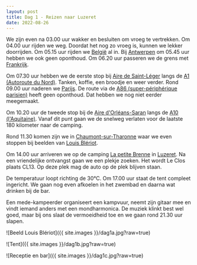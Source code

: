 ```yaml
---
layout: post
title: Dag 1 - Reizen naar Luzeret
date: 2022-08-26
---
```

We zijn even na 03.00 uur wakker en besluiten om vroeg te vertrekken. Om 04.00 uur rijden we weg. Doordat het nog zo vroeg is, kunnen we lekker doorrijden. Om 05.15 uur rijden we [België](https://nl.wikipedia.org/wiki/Belgi%C3%AB) al in. Bij [Antwerpen](https://nl.wikipedia.org/wiki/Antwerpen_(stad)) om 05.45 uur hebben we ook geen oponthoud. Om 06.20 uur passeren we de grens met [Frankrijk](https://nl.wikipedia.org/wiki/Frankrijk).

Om 07.30 uur hebben we de eerste stop bij [Aire de Saint-Léger](https://www.google.com/maps/uv?pb=!1s0x47dd4dd820221cc5%3A0x77acf5a81046d77e!3m1!7e115!4shttps%3A%2F%2Flh5.googleusercontent.com%2Fp%2FAF1QipOnNRSrNhD_k49LbAZnY3BjFnreZ77UJRARQWsk%3Dw260-h175-n-k-no!5saire%20saint%20leger%20Autoroute%20du%20Nord%20Aire%2C%20A1%20-%20Google%20Zoeken!15sCgIgAQ&imagekey=!1e10!2sAF1QipOnNRSrNhD_k49LbAZnY3BjFnreZ77UJRARQWsk&hl=nl&sa=X&ved=2ahUKEwj384OD99L6AhVGCuwKHdJ-D8wQ7ZgBKAB6BAgWEAI) langs de [A1 (Autoroute du Nord)](https://nl.wikipedia.org/wiki/A1_(Frankrijk)). Tanken, koffie, een broodje en weer verder.
Rond 09.00 uur naderen we [Parijs](https://nl.wikipedia.org/wiki/Parijs). De route via de [A86 (super-périphérique parisien)](https://nl.wikipedia.org/wiki/A86_(Frankrijk)) heeft geen oponthoud. Dat hebben we nog niet eerder meegemaakt.

Om 10.20 uur de tweede stop bij de [Aire d'Orléans-Saran](https://www.google.com/maps/uv?pb=!1s0x47e4f1ee60b5dc9d%3A0x92ea36ec885191af!3m1!7e115!4shttps%3A%2F%2Flh5.googleusercontent.com%2Fp%2FAF1QipMO5c7u8VxFPSYlQ6Yh4lv-DQnzvCkhE_Jycyda%3Dw213-h160-k-no!5saire%20d%27orleans%20saran%2C%20Frankrijk%20-%20Google%20Zoeken!15sCgIgAQ&imagekey=!1e10!2sAF1QipMO5c7u8VxFPSYlQ6Yh4lv-DQnzvCkhE_Jycyda&hl=nl&sa=X&ved=2ahUKEwjJ8tjb9dL6AhVK-aQKHbA7AEEQoip6BQisARAD) langs de [A10 (l'Aquitaine)](https://nl.wikipedia.org/wiki/A10_(Frankrijk)). Vanaf dit punt gaan we de snelweg verlaten voor de laatste 180 kilometer naar de camping.

Rond 11.30 komen zijn we in [Chaumont-sur-Tharonne](https://nl.wikipedia.org/wiki/Chaumont-sur-Tharonne) waar we even stoppen bij beelden van [Louis Blériot](https://nl.wikipedia.org/wiki/Louis_Bl%C3%A9riot).

Om 14.00 uur arriveren we op de camping [La petite Brenne](https://www.lapetitebrenne.com) in [Luzeret](https://nl.wikipedia.org/wiki/Luzeret). Na een vriendelijke ontvangst gaan we een plekje zoeken. Het wordt Le Clos plaats CL13. Op deze plek mag de auto op de plek blijven staan.

De temperatuur loopt richting de 30°C.
Om 17.00 uur staat de tent compleet ingericht.
We gaan nog even afkoelen in het zwembad en daarna wat drinken bij de bar.

Een mede-kampeerder organiseert een kampvuur, neemt zijn gitaar mee en vindt iemand anders met een mondharmonica.
De muziek klinkt best wel goed, maar bij ons slaat de vermoeidheid toe en we gaan rond 21.30 uur slapen.  

![Beeld Louis Blériot]({{ site.images }}/dag1a.jpg?raw=true)

![Tent]({{ site.images }}/dag1b.jpg?raw=true)

![Receptie en bar]({{ site.images }}/dag1c.jpg?raw=true)

